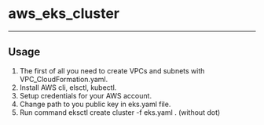 # aws_eks_cluster
---
Usage
---
1. The first of all you need to create VPCs and subnets with VPC_CloudFormation.yaml.
2. Install AWS cli, elsctl, kubectl.
3. Setup credentials for your AWS account.
4. Change path to you public key in eks.yaml file.
5. Run command eksctl create cluster -f eks.yaml . (without dot)
